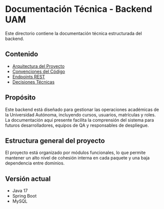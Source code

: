 # Documentación Técnica - Backend UAM

Este directorio contiene la documentación técnica estructurada del backend.

## Contenido

- [Arquitectura del Proyecto](./arquitectura.md)
- [Convenciones del Código](./convenciones.md)
- [Endpoints REST](./endpoints-rest.md)
- [Decisiones Técnicas](./decisiones-tecnicas.md)

## Propósito

Este backend está diseñado para gestionar las operaciones académicas de la Universidad Autónoma, incluyendo cursos, usuarios, matrículas y roles. La documentación aquí presente facilita la comprensión del sistema para futuros desarrolladores, equipos de QA y responsables de despliegue.

## Estructura general del proyecto

El proyecto está organizado por módulos funcionales, lo que permite mantener un alto nivel de cohesión interna en cada paquete y una baja dependencia entre dominios.

## Versión actual

- Java 17
- Spring Boot
- MySQL